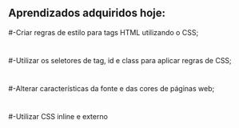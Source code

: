## Aprendizados adquiridos hoje:
#-Criar regras de estilo para tags HTML utilizando o CSS;
#
#-Utilizar os seletores de tag, id e class para aplicar regras de CSS;
#
#-Alterar características da fonte e das cores de páginas web;
#
#-Utilizar CSS inline e externo
